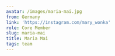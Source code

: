 ```yaml
---
avatar: /images/maria-mai.jpg
from: Germany
link: 'https://instagram.com/mary_wonka'
role: Core Member
slug: maria-mai
title: Maria Mai
tags: team
---
```


